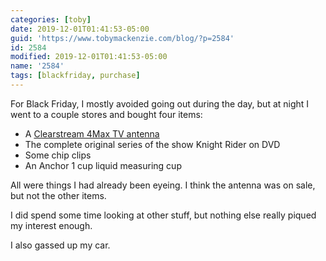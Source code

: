 ```yaml
---
categories: [toby]
date: 2019-12-01T01:41:53-05:00
guid: 'https://www.tobymackenzie.com/blog/?p=2584'
id: 2584
modified: 2019-12-01T01:41:53-05:00
name: '2584'
tags: [blackfriday, purchase]
---
```


For Black Friday, I mostly avoided going out during the day, but at night I went to a couple stores and bought four items:<!--more-->

- A [Clearstream 4Max TV antenna](https://www.bestbuy.com/site/antennas-direct-clearstream-4max-indoor-outdoor-hdtv-antenna-black/5894080.p?skuId=5894080)
- The complete original series of the show Knight Rider on DVD
- Some chip clips
- An Anchor 1 cup liquid measuring cup

All were things I had already been eyeing.  I think the antenna was on sale, but not the other items.

I did spend some time looking at other stuff, but nothing else really piqued my interest enough.

I also gassed up my car.
